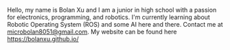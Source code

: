 Hello, my name is Bolan Xu and I am a junior in high school with a passion for electronics, programming, and robotics.
I'm currently learning about Robotic Operating System (ROS) and some AI here and there. Contact me at <microbolan8051@gmail.com>.
My website can be found here <https://bolanxu.github.io/>

<!---
bolanxu/bolanxu is a ✨ special ✨ repository because its `README.md` (this file) appears on your GitHub profile.
You can click the Preview link to take a look at your changes.
--->

